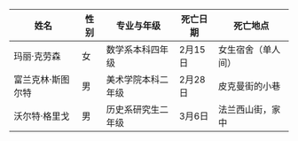 | 姓名              | 性别 | 专业与年级         | 死亡日期 | 死亡地点           |
| ----------------- | ---- | ------------------ | -------- | ------------------ |
| 玛丽·克劳森       | 女   | 数学系本科四年级   | 2月15日  | 女生宿舍（单人间） |
| 富兰克林·斯图尔特 | 男   | 美术学院本科二年级 | 2月28日  | 皮克曼街的小巷     |
| 沃尔特·格里戈     | 男   | 历史系研究生二年级 | 3月6日   | 法兰西山街，家中   |
